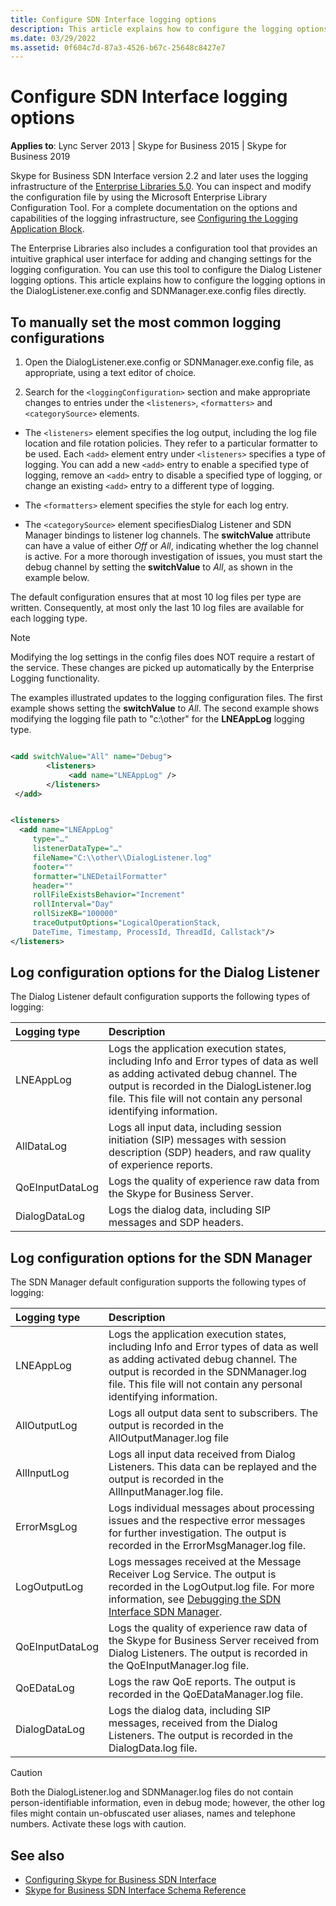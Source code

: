 ```yaml
---
title: Configure SDN Interface logging options
description: This article explains how to configure the logging options in the DialogListener.exe.config and SDNManager.exe.config files directly.
ms.date: 03/29/2022
ms.assetid: 0f604c7d-87a3-4526-b67c-25648c8427e7
---
```



# Configure SDN Interface logging options

 **Applies to**: Lync Server 2013 | Skype for Business 2015 | Skype for Business 2019

Skype for Business SDN Interface version 2.2 and later uses the logging infrastructure of the [Enterprise Libraries 5.0](https://msdn.microsoft.com/library/ff632023.aspx). You can inspect and modify the configuration file by using the Microsoft Enterprise Library Configuration Tool. For a complete documentation on the options and capabilities of the logging infrastructure, see [Configuring the Logging Application Block](https://msdn.microsoft.com/library/ff664723%28v=pandp.50%29.aspx).
  
The Enterprise Libraries also includes a configuration tool that provides an intuitive graphical user interface for adding and changing settings for the logging configuration. You can use this tool to configure the Dialog Listener logging options. This article explains how to configure the logging options in the DialogListener.exe.config and SDNManager.exe.config files directly.

## To manually set the most common logging configurations

1. Open the DialogListener.exe.config or SDNManager.exe.config file, as appropriate, using a text editor of choice.

2. Search for the `<loggingConfiguration>` section and make appropriate changes to entries under the `<listeners>`, `<formatters>` and `<categorySource>` elements.

- The `<listeners>` element specifies the log output, including the log file location and file rotation policies. They refer to a particular formatter to be used. Each `<add>` element entry under `<listeners>` specifies a type of logging. You can add a new `<add>` entry to enable a specified type of logging, remove an `<add>` entry to disable a specified type of logging, or change an existing `<add>` entry to a different type of logging.

- The `<formatters>` element specifies the style for each log entry.

- The `<categorySource>` element specifiesDialog Listener and SDN Manager bindings to listener log channels. The **switchValue** attribute can have a value of either _Off_ or _All_, indicating whether the log channel is active. For a more thorough investigation of issues, you must start the debug channel by setting the **switchValue** to _All_, as shown in the example below.

The default configuration ensures that at most 10 log files per type are written. Consequently, at most only the last 10 log files are available for each logging type.
  
> [!NOTE]
> Modifying the log settings in the config files does NOT require a restart of the service. These changes are picked up automatically by the Enterprise Logging functionality.
  
The examples illustrated updates to the logging configuration files. The first example shows setting the **switchValue** to _All_. The second example shows modifying the logging file path to "c:\\other" for the **LNEAppLog** logging type.
  
```xml

<add switchValue="All" name="Debug">
        <listeners>
             <add name="LNEAppLog" />
        </listeners>
 </add>

```

```xml

<listeners>
  <add name="LNEAppLog"
     type="…" 
     listenerDataType="…" 
     fileName="C:\\other\\DialogListener.log" 
     footer="" 
     formatter="LNEDetailFormatter" 
     header="" 
     rollFileExistsBehavior="Increment" 
     rollInterval="Day" 
     rollSizeKB="100000" 
     traceOutputOptions="LogicalOperationStack, 
     DateTime, Timestamp, ProcessId, ThreadId, Callstack"/>
</listeners>

```

## Log configuration options for the Dialog Listener

The Dialog Listener default configuration supports the following types of logging:
  
|**Logging type**|**Description**|
|:-----|:-----|
|LNEAppLog |Logs the application execution states, including Info and Error types of data as well as adding activated debug channel. The output is recorded in the DialogListener.log file. This file will not contain any personal identifying information. |
|AllDataLog |Logs all input data, including session initiation (SIP) messages with session description (SDP) headers, and raw quality of experience reports. |
|QoEInputDataLog |Logs the quality of experience raw data from the Skype for Business Server. |
|DialogDataLog |Logs the dialog data, including SIP messages and SDP headers. |

## Log configuration options for the SDN Manager

The SDN Manager default configuration supports the following types of logging:
  
|**Logging type**|**Description**|
|:-----|:-----|
|LNEAppLog |Logs the application execution states, including Info and Error types of data as well as adding activated debug channel. The output is recorded in the SDNManager.log file. This file will not contain any personal identifying information. |
|AllOutputLog |Logs all output data sent to subscribers. The output is recorded in the AllOutputManager.log file |
|AllInputLog |Logs all input data received from Dialog Listeners. This data can be replayed and the output is recorded in the AllInputManager.log file. |
|ErrorMsgLog |Logs individual messages about processing issues and the respective error messages for further investigation. The output is recorded in the ErrorMsgManager.log file. |
|LogOutputLog |Logs messages received at the Message Receiver Log Service. The output is recorded in the LogOutput.log file. For more information, see [Debugging the SDN Interface SDN Manager](debugging-the-sdn-manager.md). |
|QoEInputDataLog |Logs the quality of experience raw data of the Skype for Business Server received from Dialog Listeners. The output is recorded in the QoEInputManager.log file. |
|QoEDataLog |Logs the raw QoE reports. The output is recorded in the QoEDataManager.log file. |
|DialogDataLog |Logs the dialog data, including SIP messages, received from the Dialog Listeners. The output is recorded in the DialogData.log file. |

> [!CAUTION]
> Both the DialogListener.log and SDNManager.log files do not contain person-identifiable information, even in debug mode; however, the other log files might contain un-obfuscated user aliases, names and telephone numbers. Activate these logs with caution.
  
## See also

- [Configuring Skype for Business SDN Interface](configuring-sdn-interface.md)
- [Skype for Business SDN Interface Schema Reference](skype-for-business-sdn-interface-schema-reference.md)

